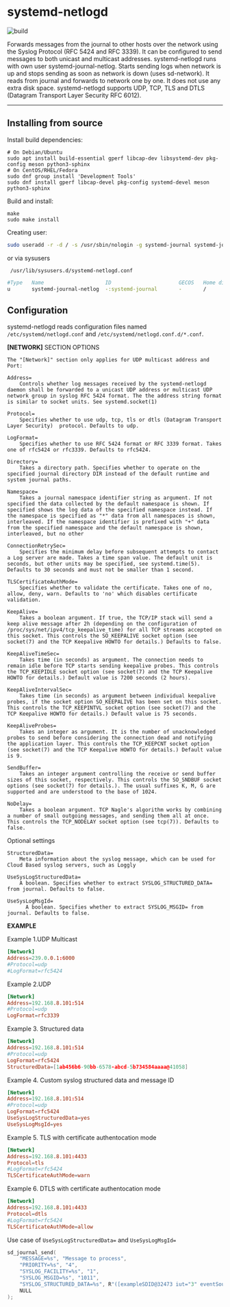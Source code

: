 systemd-netlogd
===================

![build](https://github.com/systemd/systemd-netlogd/actions/workflows/ci.yml/badge.svg)

Forwards messages from the journal to other hosts over the network using
the Syslog Protocol (RFC 5424 and RFC 3339). It can be configured to send messages to
both unicast and multicast addresses. systemd-netlogd runs with own user
systemd-journal-netlog.  Starts sending logs when network is up and stops
sending as soon as network is down (uses sd-network). It reads from journal
and forwards to network one by one. It does not use any extra disk space.
systemd-netlogd supports UDP, TCP, TLS and DTLS (Datagram Transport Layer Security RFC 6012).

--------------------------------------------------------------------------


Installing from source
----------------------

Install build dependencies:

    # On Debian/Ubuntu
    sudo apt install build-essential gperf libcap-dev libsystemd-dev pkg-config meson python3-sphinx
    # On CentOS/RHEL/Fedora
    sudo dnf group install 'Development Tools'
    sudo dnf install gperf libcap-devel pkg-config systemd-devel meson python3-sphinx

Build and install:

    make
    sudo make install

Creating user:

``` bash
sudo useradd -r -d / -s /usr/sbin/nologin -g systemd-journal systemd-journal-netlog
```
or via sysusers

``` /usr/lib/sysusers.d/systemd-netlogd.conf```
```bash
#Type   Name                    ID                      GECOS   Home directory  Shell
u       systemd-journal-netlog  -:systemd-journal       -       /               /bin/nologin
```

Configuration
-------------

systemd-netlogd reads configuration files named `/etc/systemd/netlogd.conf` and `/etc/systemd/netlogd.conf.d/*.conf`.

**[NETWORK]** SECTION OPTIONS

    The "[Network]" section only applies for UDP multicast address and Port:

    Address=
        Controls whether log messages received by the systemd-netlogd daemon shall be forwarded to a unicast UDP address or multicast UDP network group in syslog RFC 5424 format. The the address string format is similar to socket units. See systemd.socket(1)

    Protocol=
        Specifies whether to use udp, tcp, tls or dtls (Datagram Transport Layer Security)  protocol. Defaults to udp.

    LogFormat=
        Specifies whether to use RFC 5424 format or RFC 3339 format. Takes one of rfc5424 or rfc3339. Defaults to rfc5424.

    Directory=
        Takes a directory path. Specifies whether to operate on the specified journal directory DIR instead of the default runtime and system journal paths.
              
    Namespace=
        Takes a journal namespace identifier string as argument. If not specified the data collected by the default namespace is shown. If specified shows the log data of the specified namespace instead. If the namespace is specified as "*" data from all namespaces is shown, interleaved. If the namespace identifier is prefixed with "+" data from the specified namespace and the default namespace is shown, interleaved, but no other

    ConnectionRetrySec=
        Specifies the minimum delay before subsequent attempts to contact a Log server are made. Takes a time span value. The default unit is seconds, but other units may be specified, see systemd.time(5). Defaults to 30 seconds and must not be smaller than 1 second.

    TLSCertificateAuthMode=
        Specifies whether to validate the certificate. Takes one of no, allow, deny, warn. Defaults to 'no' which disables certificate validation.

    KeepAlive=
        Takes a boolean argument. If true, the TCP/IP stack will send a keep alive message after 2h (depending on the configuration of /proc/sys/net/ipv4/tcp_keepalive_time) for all TCP streams accepted on this socket. This controls the SO_KEEPALIVE socket option (see socket(7) and the TCP Keepalive HOWTO for details.) Defaults to false.

    KeepAliveTimeSec=
        Takes time (in seconds) as argument. The connection needs to remain idle before TCP starts sending keepalive probes. This controls the TCP_KEEPIDLE socket option (see socket(7) and the TCP Keepalive HOWTO for details.) Default value is 7200 seconds (2 hours).

    KeepAliveIntervalSec=
        Takes time (in seconds) as argument between individual keepalive probes, if the socket option SO_KEEPALIVE has been set on this socket. This controls the TCP_KEEPINTVL socket option (see socket(7) and the TCP Keepalive HOWTO for details.) Default value is 75 seconds.

    KeepAliveProbes=
        Takes an integer as argument. It is the number of unacknowledged probes to send before considering the connection dead and notifying the application layer. This controls the TCP_KEEPCNT socket option (see socket(7) and the TCP Keepalive HOWTO for details.) Default value is 9.

    SendBuffer=
        Takes an integer argument controlling the receive or send buffer sizes of this socket, respectively. This controls the SO_SNDBUF socket options (see socket(7) for details.). The usual suffixes K, M, G are supported and are understood to the base of 1024.

    NoDelay=
        Takes a boolean argument. TCP Nagle's algorithm works by combining a number of small outgoing messages, and sending them all at once. This controls the TCP_NODELAY socket option (see tcp(7)). Defaults to false.

Optional settings

    StructuredData=
        Meta information about the syslog message, which can be used for Cloud Based syslog servers, such as Loggly

    UseSysLogStructuredData=
        A boolean. Specifies whether to extract SYSLOG_STRUCTURED_DATA= from journal. Defaults to false.

    UseSysLogMsgId=
          A boolean. Specifies whether to extract SYSLOG_MSGID= from journal. Defaults to false.

**EXAMPLE**

 Example 1.UDP Multicast

``` toml
[Network]
Address=239.0.0.1:6000
#Protocol=udp
#LogFormat=rfc5424
```

Example 2.UDP

``` toml
[Network]
Address=192.168.8.101:514
#Protocol=udp
LogFormat=rfc3339
```

Example 3. Structured data

``` toml
[Network]
Address=192.168.8.101:514
#Protocol=udp
LogFormat=rfc5424
StructuredData=[1ab456b6-90bb-6578-abcd-5b734584aaaa@41058]
```

Example 4. Custom syslog structured data and message ID

``` toml
[Network]
Address=192.168.8.101:514
#Protocol=udp
LogFormat=rfc5424
UseSysLogStructuredData=yes
UseSysLogMsgId=yes
```

Example 5. TLS with certificate authentocation mode

``` toml
[Network]
Address=192.168.8.101:4433
Protocol=tls
#LogFormat=rfc5424
TLSCertificateAuthMode=warn
```

Example 6. DTLS with certificate authentocation mode

``` toml
[Network]
Address=192.168.8.101:4433
Protocol=dtls
#LogFormat=rfc5424
TLSCertificateAuthMode=allow
```

Use case of ```UseSysLogStructuredData=``` and ```UseSysLogMsgId=```

```C
sd_journal_send(
    "MESSAGE=%s", "Message to process",
    "PRIORITY=%s", "4",
    "SYSLOG_FACILITY=%s", "1",
    "SYSLOG_MSGID=%s", "1011",
    "SYSLOG_STRUCTURED_DATA=%s", R"([exampleSDID@32473 iut="3" eventSource="Application"])",
    NULL
);
```
